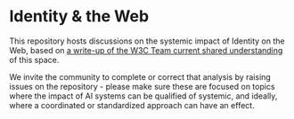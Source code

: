 
# Identity & the Web

This repository hosts discussions on the systemic impact of Identity  on the Web, based on [a write-up of the W3C Team current shared understanding](https://w3c.github.io/identity-web-impact/) of this space.

We invite the community to complete or correct that analysis by raising issues on the repository - please make sure these are focused on topics where the impact of AI systems can be qualified of systemic, and ideally, where a coordinated or standardized approach can have an effect.
